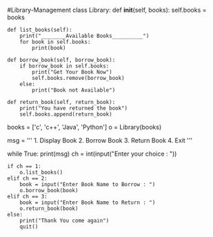 #Library-Management
class Library:
    def __init__(self, books):
        self.books = books

    def list_books(self):
        print("________Available Books__________")
        for book in self.books:
            print(book)

    def borrow_book(self, borrow_book):
        if borrow_book in self.books:
            print("Get Your Book Now")
            self.books.remove(borrow_book)
        else:
            print("Book not Available")

    def return_book(self, return_book):
        print("You have returned the book")
        self.books.append(return_book)


books = ['c', 'c++', 'Java', 'Python']
o = Library(books)

msg = '''
      1. Display Book
      2. Borrow Book
      3. Return Book
      4. Exit
'''

while True:
    print(msg)
    ch = int(input("Enter your choice : "))

    if ch == 1:
        o.list_books()
    elif ch == 2:
        book = input("Enter Book Name to Borrow : ")
        o.borrow_book(book)
    elif ch == 3:
        book = input("Enter Book Name to Return : ")
        o.return_book(book)
    else:
        print("Thank You come again")
        quit()
